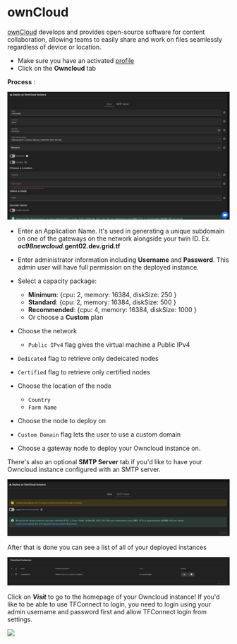 # ownCloud

[ownCloud](https://owncloud.com/) develops and provides open-source software for content collaboration, allowing teams to easily share and work on files seamlessly regardless of device or location.


- Make sure you have an activated [profile](._profile_manager.md)
- Click on the **Owncloud** tab

__Process__ :

![ ](./img/owncloud1.png)

- Enter an Application Name. It's used in generating a unique subdomain on one of the gateways on the network alongside your twin ID. Ex. ***oc98newcloud*.gent02.dev.grid.tf**

- Enter administrator information including **Username** and **Password**. This admin user will have full permission on the deployed instance.
- Select a capacity package:
    - **Minimum**: {cpu: 2, memory: 16384, diskSize: 250 }
    - **Standard**: {cpu: 2, memory: 16384, diskSize: 500 }
    - **Recommended**: {cpu: 4, memory: 16384, diskSize: 1000 }
    - Or choose a **Custom** plan
- Choose the network
   - `Public IPv4` flag gives the virtual machine a Public IPv4
- `Dedicated` flag to retrieve only dedeicated nodes 
- `Certified` flag to retrieve only certified nodes 
- Choose the location of the node
   - `Country`
   - `Farm Name`
- Choose the node to deploy on 
- `Custom Domain` flag lets the user to use a custom domain
- Choose a gateway node to deploy your Owncloud instance on.

There's also an optional **SMTP Server** tab if you'd like to have your Owncloud instance configured with an SMTP server.

![ ](./img/owncloud4.png)

After that is done you can see a list of all of your deployed instances

![ ](./img/owncloud5.png)

Click on ***Visit*** to go to the homepage of your Owncloud instance! If you'd like to be able to use TFConnect to login, you need to login using your admin username and password first and allow TFConnect login from settings.

![ ](./img/owncloud6.png)
